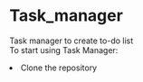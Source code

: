 # Task_manager
Task manager to create to-do list<br>
To start using Task Manager:
<li>Clone the repository</li>
